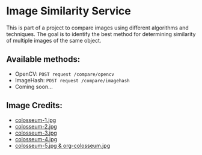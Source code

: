 # Image Similarity Service

This is part of a project to compare images using different algorithms and techniques. The goal is to identify the best method for determining similarity of multiple images of the same object.

## Available methods:

- OpenCV: `POST request /compare/opencv`
- ImageHash: `POST request /compare/imagehash`
- Coming soon...

## Image Credits:

- [colosseum-1.jpg](https://unsplash.com/photos/OkmetDDYEmM)
- [colosseum-2.jpg](https://unsplash.com/photos/qnU38GrMUgQ)
- [colosseum-3.jpg](https://unsplash.com/photos/FQ3y5XkQBSk)
- [colosseum-4.jpg](https://unsplash.com/photos/2WX3XvoS1fw)
- [colosseum-5.jpg & org-colosseum.jpg](https://unsplash.com/photos/VFRTXGw1VjU)
